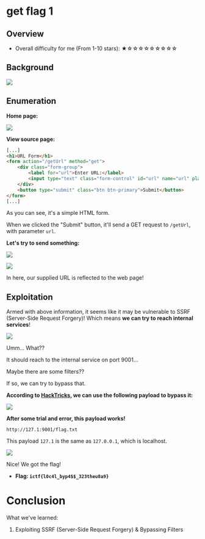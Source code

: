 # get flag 1

## Overview

- Overall difficulty for me (From 1-10 stars): ★☆☆☆☆☆☆☆☆☆

## Background

![](https://github.com/siunam321/CTF-Writeups/blob/main/Icognito-4.0/images/Pasted%20image%2020230217201529.png)

## Enumeration

**Home page:**

![](https://github.com/siunam321/CTF-Writeups/blob/main/Icognito-4.0/images/Pasted%20image%2020230217201547.png)

**View source page:**
```html
[...]
<h1>URL Form</h1>
<form action="/getUrl" method="get">
    <div class="form-group">
        <label for="url">Enter URL:</label>
        <input type="text" class="form-control" id="url" name="url" placeholder="Enter URL here" required>
    </div>
    <button type="submit" class="btn btn-primary">Submit</button>
</form>
[...]
```

As you can see, it's a simple HTML form.

When we clicked the "Submit" button, it'll send a GET request to `/getUrl`, with parameter `url`.

**Let's try to send something:**

![](https://github.com/siunam321/CTF-Writeups/blob/main/Icognito-4.0/images/Pasted%20image%2020230217201737.png)

![](https://github.com/siunam321/CTF-Writeups/blob/main/Icognito-4.0/images/Pasted%20image%2020230217201758.png)

In here, our supplied URL is reflected to the web page!

## Exploitation

Armed with above information, it seems like it may be vulnerable to SSRF (Server-Side Request Forgery)! Which means **we can try to reach internal services**!

![](https://github.com/siunam321/CTF-Writeups/blob/main/Icognito-4.0/images/Pasted%20image%2020230217202633.png)

Umm... What??

It should reach to the internal service on port 9001...

Maybe there are some filters??

If so, we can try to bypass that.

**According to [HackTricks](https://book.hacktricks.xyz/pentesting-web/ssrf-server-side-request-forgery/url-format-bypass#localhost), we can use the following payload to bypass it:**

![](https://github.com/siunam321/CTF-Writeups/blob/main/Icognito-4.0/images/Pasted%20image%2020230217202749.png)

**After some trial and error, this payload works!**
```
http://127.1:9001/flag.txt
```

This payload `127.1` is the same as `127.0.0.1`, which is localhost.

![](https://github.com/siunam321/CTF-Writeups/blob/main/Icognito-4.0/images/Pasted%20image%2020230217202823.png)

Nice! We got the flag!

- **Flag: `ictf{l0c4l_byp4$$_323theu0a9}`**

# Conclusion

What we've learned:

1. Exploiting SSRF (Server-Side Request Forgery) & Bypassing Filters